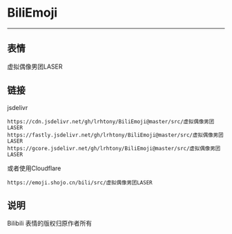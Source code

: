 # BiliEmoji
---
## 表情
虚拟偶像男团LASER
## 链接
jsdelivr
```
https://cdn.jsdelivr.net/gh/lrhtony/BiliEmoji@master/src/虚拟偶像男团LASER
https://fastly.jsdelivr.net/gh/lrhtony/BiliEmoji@master/src/虚拟偶像男团LASER
https://gcore.jsdelivr.net/gh/lrhtony/BiliEmoji@master/src/虚拟偶像男团LASER
```
或者使用Cloudflare
```
https://emoji.shojo.cn/bili/src/虚拟偶像男团LASER
```
## 说明
Bilibili 表情的版权归原作者所有
